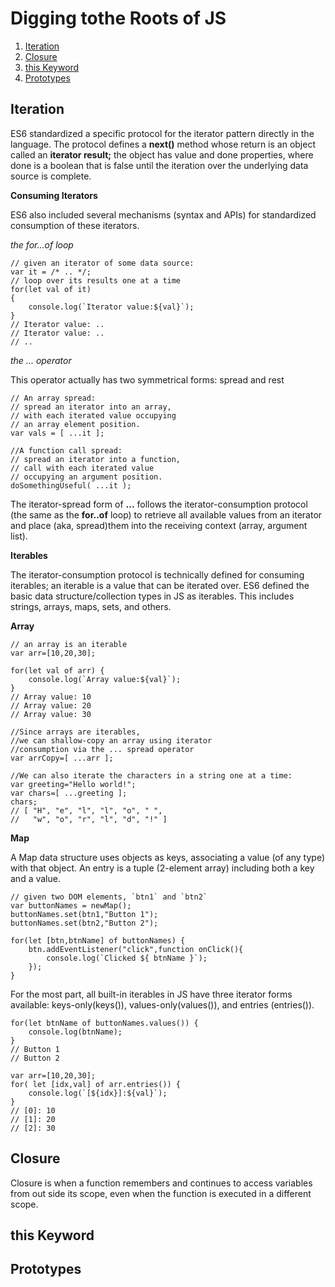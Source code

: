 # Digging tothe Roots of JS

1. [Iteration](#iteration)
2. [Closure](#closure)
3. [this Keyword](#thisKeyword)
4. [Prototypes](#prototypes)

## <a id="iteration"></a> Iteration

ES6 standardized a specific protocol for the iterator pattern directly in the language. The protocol defines a **next()** method whose return is an object called an **iterator result;** the object has value and done properties, where done is a boolean that is false until the iteration over the underlying data source is complete.

**Consuming Iterators**

ES6 also included several mechanisms (syntax and APIs) for standardized consumption of these iterators.

_the for...of loop_

```
// given an iterator of some data source:
var it = /* .. */;
// loop over its results one at a time
for(let val of it)
{
    console.log(`Iterator value:${val}`);
}
// Iterator value: ..
// Iterator value: ..
// ..
```

_the ... operator_

This operator actually has two symmetrical forms: spread and rest

```
// An array spread:
// spread an iterator into an array,
// with each iterated value occupying
// an array element position.
var vals = [ ...it ];

//A function call spread:
// spread an iterator into a function,
// call with each iterated value
// occupying an argument position.
doSomethingUseful( ...it );
```

The iterator-spread form of **...** follows the iterator-consumption protocol (the same as the **for..of** loop) to retrieve all available values from an iterator and place (aka, spread)them into the receiving context (array, argument list).

**Iterables**

The iterator-consumption protocol is technically defined for consuming iterables; an iterable is a value that can be iterated over.
ES6 defined the basic data structure/collection types in JS as iterables. This includes strings, arrays, maps, sets, and others.

**Array**

```
// an array is an iterable
var arr=[10,20,30];

for(let val of arr) {
    console.log(`Array value:${val}`);
}
// Array value: 10
// Array value: 20
// Array value: 30

//Since arrays are iterables,
//we can shallow-copy an array using iterator
//consumption via the ... spread operator
var arrCopy=[ ...arr ];

//We can also iterate the characters in a string one at a time:
var greeting="Hello world!";
var chars=[ ...greeting ];
chars;
// [ "H", "e", "l", "l", "o", " ",
//   "w", "o", "r", "l", "d", "!" ]
```

**Map**

A Map data structure uses objects as keys, associating a value (of any type) with that object.
An entry is a tuple (2-element array) including both a key and a value.

```
// given two DOM elements, `btn1` and `btn2`
var buttonNames = newMap();
buttonNames.set(btn1,"Button 1");
buttonNames.set(btn2,"Button 2");

for(let [btn,btnName] of buttonNames) {
    btn.addEventListener("click",function onClick(){
        console.log(`Clicked ${ btnName }`);
    });
}
```

For the most part, all built-in iterables in JS have three iterator forms available: keys-only(keys()), values-only(values()), and entries (entries()).

```
for(let btnName of buttonNames.values()) {
    console.log(btnName);
}
// Button 1
// Button 2

var arr=[10,20,30];
for( let [idx,val] of arr.entries()) {
    console.log(`[${idx}]:${val}`);
}
// [0]: 10
// [1]: 20
// [2]: 30
```

## <a id="closure"></a> Closure

Closure is when a function remembers and continues to access variables from out side its scope, even when the function is executed in a different scope.

## <a id="thisKeyword"></a> this Keyword

## <a id="prototypes"></a> Prototypes
